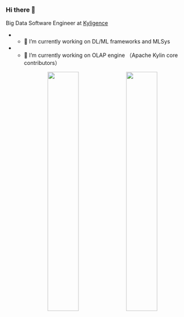 ### Hi there 👋
Big Data Software Engineer at [Kyligence](https://cn.kyligence.io/company-zh/)

* - 🔭 I’m currently working on DL/ML frameworks and MLSys
* - 🔭 I’m currently working on OLAP engine （Apache Kylin core contributors）


<div align=center>
  <img width="40%" src="https://github-readme-stats.vercel.app/api?username=Mrhs121&count_private=true&show_icons=true&theme=gruvbox">
  <img width="40%" src="https://github-readme-stats.vercel.app/api/top-langs/?username=Mrhs121&layout=compact">
</div>


<!-- ![mrhs's github stats]() -->
<!-- 
**Mrhs121/Mrhs121** is a ✨ _special_ ✨ repository because its `README.md` (this file) appears on your GitHub profile.

Here are some ideas to get you started:

- 🔭 I’m currently working on ...
- 🌱 I’m currently learning ...
- 👯 I’m looking to collaborate on ...
- 🤔 I’m looking for help with ...
- 💬 Ask me about ...
- 📫 How to reach me: ...
- 😄 Pronouns: ...
- ⚡ Fun fact: ...
 -->
<!-- ### Hi there 👋 -->

<!--
**ytaek-oh/ytaek-oh** is a ✨ _special_ ✨ repository because its `README.md` (this file) appears on your GitHub profile.

Here are some ideas to get you started:
-->

<!-- - 🌱 I’m currently learning ...
- 👯 I’m looking to collaborate on ...
- 🤔 I’m looking for help with ...
- 💬 Ask me about ...
- 📫 How to reach me: ...
- 😄 Pronouns: ...
- ⚡ Fun fact: ... -->



